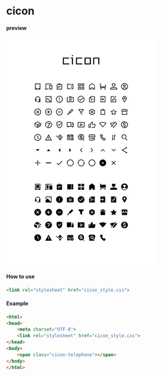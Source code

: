 # cicon

#### preview

![cicon](./md_images/cicon.jpg)

#### How to use

```html
<link rel="stylesheet" href="cicon_style.css">
```

#### Example

```html
<html>
<head>
	<meta charset="UTF-8">
	<link rel="stylesheet" href="cicon_style.css">
</head>
<body>
	<span class="cicon-telephone"></span>
</body>
</html>
```


